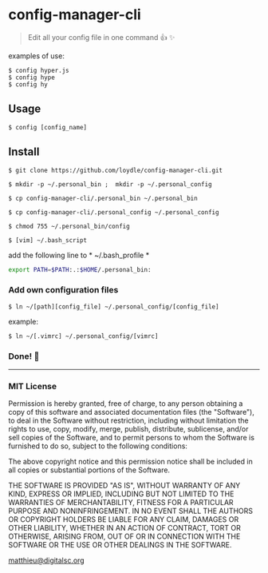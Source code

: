 
# config-manager-cli 
> Edit all your config file in one command  :thumbsup: :sparkles:

 examples of use: 	
 
`$ config hyper.js`  
`$ config hype`  
`$ config hy`

## Usage
 `$ config [config_name]`  


## Install 

`$ git clone https://github.com/loydle/config-manager-cli.git`

`$ mkdir -p ~/.personal_bin ;  mkdir -p ~/.personal_config`

`$ cp config-manager-cli/.personal_bin ~/.personal_bin `

`$ cp config-manager-cli/.personal_config ~/.personal_config `

`$ chmod 755 ~/.personal_bin/config`

`$ [vim] ~/.bash_script`

add the following line to * ~/.bash_profile *

```bash
export PATH=$PATH:.:$HOME/.personal_bin:

```

### Add own configuration files

`$ ln ~/[path][config_file] ~/.personal_config/[config_file]`

example:

`$ ln ~/[.vimrc] ~/.personal_config/[vimrc]`
 
 ### Done! :beers:
 ------------
 
 ### MIT License

Permission is hereby granted, free of charge, to any person obtaining a copy
of this software and associated documentation files (the "Software"), to deal
in the Software without restriction, including without limitation the rights
to use, copy, modify, merge, publish, distribute, sublicense, and/or sell
copies of the Software, and to permit persons to whom the Software is
furnished to do so, subject to the following conditions:

The above copyright notice and this permission notice shall be included in all
copies or substantial portions of the Software.

THE SOFTWARE IS PROVIDED "AS IS", WITHOUT WARRANTY OF ANY KIND, EXPRESS OR
IMPLIED, INCLUDING BUT NOT LIMITED TO THE WARRANTIES OF MERCHANTABILITY,
FITNESS FOR A PARTICULAR PURPOSE AND NONINFRINGEMENT. IN NO EVENT SHALL THE
AUTHORS OR COPYRIGHT HOLDERS BE LIABLE FOR ANY CLAIM, DAMAGES OR OTHER
LIABILITY, WHETHER IN AN ACTION OF CONTRACT, TORT OR OTHERWISE, ARISING FROM,
OUT OF OR IN CONNECTION WITH THE SOFTWARE OR THE USE OR OTHER DEALINGS IN THE
SOFTWARE.

matthieu@digitalsc.org
